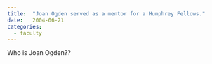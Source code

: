 ```yaml
---
title:  "Joan Ogden served as a mentor for a Humphrey Fellows."
date:   2004-06-21
categories:
  - faculty
---
```


Who is Joan Ogden??
